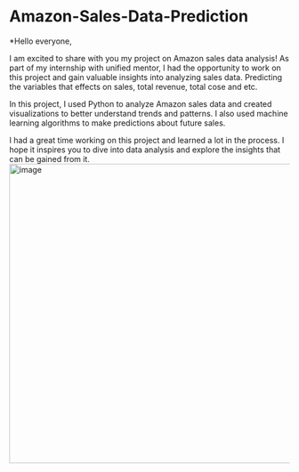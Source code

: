 # Amazon-Sales-Data-Prediction
*Hello everyone,

I am excited to share with you my project on Amazon sales data analysis! As part of my internship with unified mentor, I had the opportunity to work on this project and gain valuable insights into analyzing sales data. Predicting the variables that effects on sales, total revenue, total cose and etc.

In this project, I used Python to analyze Amazon sales data and created visualizations to better understand trends and patterns. I also used machine learning algorithms to make predictions about future sales.

I had a great time working on this project and learned a lot in the process. I hope it inspires you to dive into data analysis and explore the insights that can be gained from it.
<img width="538" alt="image" src="https://github.com/user-attachments/assets/62d56c25-86d1-4fe9-803d-6257fcef6175">
